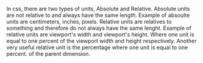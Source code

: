 In css, there are two types of units, Absolute and Relative. 
Absolute units are not relative to and always have the same length.
Example of absoulte units are centimeters, inches, pixels.
Relative units are relatives to something and therefore do not always have the same lenght.
Example of relative units are viewport's width and viewport's height.
Where one unit is equal to one percent of the viewport width and height respectively.
Another very useful relative unit is the percentage where one unit is equal to one percent. of
the parent dimension.










